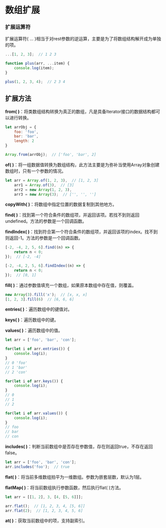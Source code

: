 # 数组扩展

### 扩展运算符

扩展运算符( ... )相当于对rest参数的逆运算，主要是为了将数组结构解开成为单独的项。

``` js
...[1, 2, 3];  // 1 2 3

function plus(arr, ...item) {
    console.log(item);
}

plus(1, 2, 3, 4);  // 2 3 4
```

## 扩展方法

**from( )**：将类数组结构转换为真正的数组，凡是具备Iterator接口的数据结构都可以进行转换。

``` js
let arrObj = {
    foo: 'foo',
    bar: 'bar',
    length: 2
}

Array.from(arrObj);  // ['foo', 'bar', 2]
```

**of( )**：将一组数据值转换为数组结构，此方法主要是为弥补当使用Array对象创建数组时，只有一个参数的情况。

``` js
let arr = Array.of(1, 2, 3),  // [1, 2, 3]
    arr1 = Array.of(3),  // [3]
    arr2 = new Array(1, 2, 3),
    arr3 = new Array(3);  // ['', '', '']
```

**copyWith( )**：将数组中指定位置的数据复制到其他地方。

**find( )**：找到第一个符合条件的数组项，并返回该项。若找不到则返回undefined。方法的参数是一个回调函数。

**findIndex( )**：找到符合第一个符合条件的数组项，并返回该项的index。找不到则返回-1。方法的参数是一个回调函数。

``` js
[-2, -4, 2, 5, 6].find((n) => {
    return n < 0;
});  // [-2, -4]

[-2, -4, 2, 5, 6].findIndex((n) => {
    return n < 0;
});  // [0, 1]
```

**fill( )**：通过参数值填充一个数组，如果原本数组中存在值，则覆盖。

``` js
new Array(3).fill('x');  // [x, x, x]
[1, 2, 3].fill(6)  // [6, 6, 6]
```

**entries( )**：遍历数组中的键值对。

**keys( )**：遍历数组中的键。

**values( )**：遍历数组中的值。

``` js
let arr = ['foo', 'bar', 'con'];

for(let i of arr.entries()) {
    console.log(i);
}
// 0 'foo'
// 1 'bar'
// 2 'con'

for(let i of arr.keys()) {
    console.log(i);
}
// 0
// 1
// 2

for(let i of arr.values()) {
    console.log(i);
}
// foo
// bar
// con
```

**includes( )**：判断当前数组中是否存在参数值，存在则返回true，不存在返回false。

``` js
let arr = ['foo', 'bar', 'con'];
arr.includes('foo');  // true
```

**flat( )**：将当前多维数组拍平为一维数组。参数为嵌套层数，默认为1层。

**flatMap( )**：将当前数组执行参数函数，然后执行flat( )方法。

``` js
let arr = [[1, 2], 3, [4, [5, 6]]];

arr.flat();  // [1, 2, 3, 4, [5, 6]]
arr.flat(2);  // [1, 2, 3, 4, 5, 6] 
```

**at( )**：获取当前数组中的项，支持副索引。